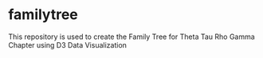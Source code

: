 # familytree
This repository is used to create the Family Tree for Theta Tau Rho Gamma Chapter using D3 Data Visualization
